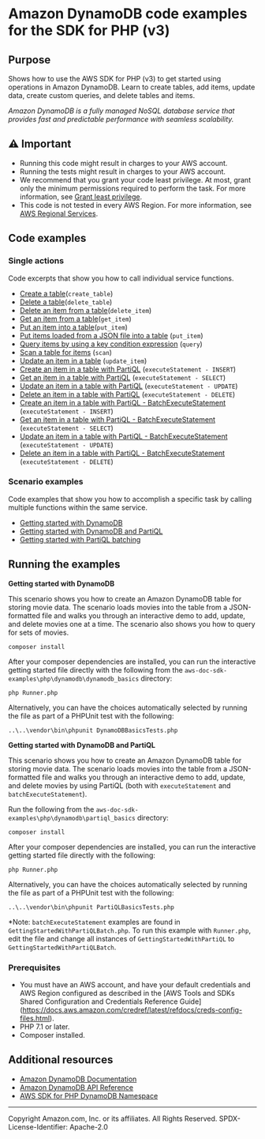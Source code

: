 # Amazon DynamoDB code examples for the SDK for PHP (v3)

## Purpose

Shows how to use the AWS SDK for PHP (v3) to get started using operations in Amazon DynamoDB. Learn to create tables, add
items, update data, create custom queries, and delete tables and items.

*Amazon DynamoDB is a fully managed NoSQL database service that provides fast and predictable performance with seamless
scalability.*

## ⚠️ Important
* Running this code might result in charges to your AWS account.
* Running the tests might result in charges to your AWS account.
* We recommend that you grant your code least privilege. 
At most, grant only the minimum permissions required to perform the task. 
For more information, see 
[Grant least privilege](https://docs.aws.amazon.com/IAM/latest/UserGuide/best-practices.html#grant-least-privilege).
* This code is not tested in every AWS Region. 
For more information, see 
[AWS Regional Services](https://aws.amazon.com/about-aws/global-infrastructure/regional-product-services).

## Code examples

### Single actions

Code excerpts that show you how to call individual service functions.

* [Create a table](dynamodb_basics/GettingStartedWithDynamoDB.php)(`create_table`)
* [Delete a table](DynamoDBService.php)(`delete_table`)
* [Delete an item from a table](dynamodb_basics/GettingStartedWithDynamoDB.php)(`delete_item`)
* [Get an item from a table](dynamodb_basics/GettingStartedWithDynamoDB.php)(`get_item`)
* [Put an item into a table](dynamodb_basics/GettingStartedWithDynamoDB.php)(`put_item`)
* [Put items loaded from a JSON file into a table](dynamodb_basics/GettingStartedWithDynamoDB.php)
  (`put_item`)
* [Query items by using a key condition expression](dynamodb_basics/GettingStartedWithDynamoDB.php)
  (`query`)
* [Scan a table for items](dynamodb_basics/GettingStartedWithDynamoDB.php)
  (`scan`)
* [Update an item in a table](dynamodb_basics/GettingStartedWithDynamoDB.php)
  (`update_item`)
* [Create an item in a table with PartiQL](partiql_basics/GettingStartedWithPartiQL.php)
  (`executeStatement - INSERT`)
* [Get an item in a table with PartiQL](partiql_basics/GettingStartedWithPartiQL.php)
  (`executeStatement - SELECT`)
* [Update an item in a table with PartiQL](partiql_basics/GettingStartedWithPartiQL.php)
  (`executeStatement - UPDATE`)
* [Delete an item in a table with PartiQL](partiql_basics/GettingStartedWithPartiQL.php)
  (`executeStatement - DELETE`)
* [Create an item in a table with PartiQL - BatchExecuteStatement](partiql_basics/GettingStartedWithPartiQLBatch.php)
  (`executeStatement - INSERT`)
* [Get an item in a table with PartiQL - BatchExecuteStatement](partiql_basics/GettingStartedWithPartiQLBatch.php)
  (`executeStatement - SELECT`)
* [Update an item in a table with PartiQL - BatchExecuteStatement](partiql_basics/GettingStartedWithPartiQLBatch.php)
  (`executeStatement - UPDATE`)
* [Delete an item in a table with PartiQL - BatchExecuteStatement](partiql_basics/GettingStartedWithPartiQLBatch.php)
  (`executeStatement - DELETE`)

### Scenario examples

Code examples that show you how to accomplish a specific task by calling multiple functions within the same service.

* [Getting started with DynamoDB](dynamodb_basics/GettingStartedWithDynamoDB.php)
* [Getting started with DynamoDB and PartiQL](dynamodb_basics/GettingStartedWithPartiQL.php)
* [Getting started with PartiQL batching](dynamodb_basics/GettingStartedWithPartiQLBatch.php)

## Running the examples
**Getting started with DynamoDB**

This scenario shows you how to create an Amazon DynamoDB table for storing movie data. The scenario loads movies into
the table from a JSON-formatted file and walks you through an interactive demo to add, update, and delete movies one at
a time. The scenario also shows you how to query for sets of movies.

```
composer install
```

After your composer dependencies are installed, you can run the interactive getting started file directly with the
following from the `aws-doc-sdk-examples\php\dynamodb\dynamodb_basics` directory:

```
php Runner.php
```   

Alternatively, you can have the choices automatically selected by running the file as part of a PHPUnit test with the
following:

```
..\..\vendor\bin\phpunit DynamoDBBasicsTests.php
```

**Getting started with DynamoDB and PartiQL**

This scenario shows you how to create an Amazon DynamoDB table for storing movie data. The scenario loads movies into
the table from a JSON-formatted file and walks you through an interactive demo to add, update, and delete movies by 
using PartiQL (both with `executeStatement` and `batchExecuteStatement`).

Run the following from the `aws-doc-sdk-examples\php\dynamodb\partiql_basics` directory:

```
composer install
```

After your composer dependencies are installed, you can run the interactive getting started file directly with the
following:

```
php Runner.php
```   

Alternatively, you can have the choices automatically selected by running the file as part of a PHPUnit test with the
following:

```
..\..\vendor\bin\phpunit PartiQLBasicsTests.php
```

*Note: `batchExecuteStatement` examples are found in `GettingStartedWithPartiQLBatch.php`. To run this example with 
`Runner.php`, edit the file and change all instances of `GettingStartedWithPartiQL` to `GettingStartedWithPartiQLBatch`.

### Prerequisites

- You must have an AWS account, and have your default credentials and AWS Region configured as described in
the [AWS Tools and SDKs Shared Configuration and Credentials Reference Guide]
(https://docs.aws.amazon.com/credref/latest/refdocs/creds-config-files.html).
- PHP 7.1 or later.
- Composer installed.

## Additional resources

- [Amazon DynamoDB Documentation](https://docs.aws.amazon.com/dynamodb)
- [Amazon DynamoDB API Reference](https://docs.aws.amazon.com/amazondynamodb/latest/APIReference/API_Operations_Amazon_DynamoDB.html)
- [AWS SDK for PHP DynamoDB Namespace](https://docs.aws.amazon.com/aws-sdk-php/v3/api/namespace-Aws.DynamoDb.html)

---
Copyright Amazon.com, Inc. or its affiliates. All Rights Reserved.
SPDX-License-Identifier: Apache-2.0
